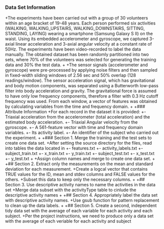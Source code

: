 ### Data Set Information
+The experiments have been carried out with a group of 30 volunteers within an age bracket of 19-48 years. Each person performed six activities (WALKING, WALKING_UPSTAIRS, WALKING_DOWNSTAIRS, SITTING, STANDING, LAYING) wearing a smartphone (Samsung Galaxy S II) on the waist. Using its embedded accelerometer and gyroscope, we captured 3-axial linear acceleration and 3-axial angular velocity at a constant rate of 50Hz. The experiments have been video-recorded to label the data manually. The obtained dataset has been randomly partitioned into two sets, where 70% of the volunteers was selected for generating the training data and 30% the test data. 
+
+The sensor signals (accelerometer and gyroscope) were pre-processed by applying noise filters and then sampled in fixed-width sliding windows of 2.56 sec and 50% overlap (128 readings/window). The sensor acceleration signal, which has gravitational and body motion components, was separated using a Butterworth low-pass filter into body acceleration and gravity. The gravitational force is assumed to have only low frequency components, therefore a filter with 0.3 Hz cutoff frequency was used. From each window, a vector of features was obtained by calculating variables from the time and frequency domain.
+
+### Attribute Information
+For each record in the dataset it is provided: 
+- Triaxial acceleration from the accelerometer (total acceleration) and the estimated body acceleration. 
+- Triaxial Angular velocity from the gyroscope. 
+- A 561-feature vector with time and frequency domain variables. 
+- Its activity label. 
+- An identifier of the subject who carried out the experiment.
+
+### Section 1. Merge the training and the test sets to create one data set.
+After setting the source directory for the files, read into tables the data located in
+- features.txt
+- activity_labels.txt
+- subject_train.txt
+- x_train.txt
+- y_train.txt
+- subject_test.txt
+- x_test.txt
+- y_test.txt
+
+Assign column names and merge to create one data set.
+
+## Section 2. Extract only the measurements on the mean and standard deviation for each measurement. 
+Create a logcal vector that contains TRUE values for the ID, mean and stdev columns and FALSE values for the others.
+Subset this data to keep only the necessary columns.
+
+## Section 3. Use descriptive activity names to name the activities in the data set
+Merge data subset with the activityType table to cinlude the descriptive activity names
+
+## Section 4. Appropriately label the data set with descriptive activity names.
+Use gsub function for pattern replacement to clean up the data labels.
+
+## Section 5. Create a second, independent tidy data set with the average of each variable for each activity and each subject. 
+Per the project instructions, we need to produce only a data set with the average of each veriable for each activity and subject
